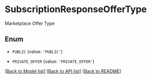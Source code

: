 # SubscriptionResponseOfferType

Marketplace Offer Type

## Enum

* `PUBLIC` (value: `'PUBLIC'`)

* `PRIVATE_OFFER` (value: `'PRIVATE_OFFER'`)

[[Back to Model list]](../README.md#documentation-for-models) [[Back to API list]](../README.md#documentation-for-api-endpoints) [[Back to README]](../README.md)



